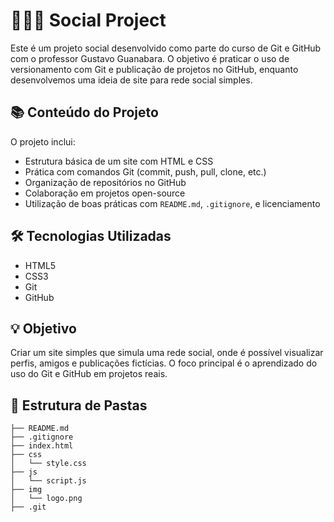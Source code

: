# 🧑‍🤝‍🧑 Social Project

Este é um projeto social desenvolvido como parte do curso de Git e GitHub com o professor Gustavo Guanabara. O objetivo é praticar o uso de versionamento com Git e publicação de projetos no GitHub, enquanto desenvolvemos uma ideia de site para rede social simples.

## 📚 Conteúdo do Projeto

O projeto inclui:

- Estrutura básica de um site com HTML e CSS
- Prática com comandos Git (commit, push, pull, clone, etc.)
- Organização de repositórios no GitHub
- Colaboração em projetos open-source
- Utilização de boas práticas com `README.md`, `.gitignore`, e licenciamento

## 🛠️ Tecnologias Utilizadas

- HTML5
- CSS3
- Git
- GitHub

## 💡 Objetivo

Criar um site simples que simula uma rede social, onde é possível visualizar perfis, amigos e publicações fictícias. O foco principal é o aprendizado do uso do Git e GitHub em projetos reais.

## 📁 Estrutura de Pastas

```plaintext
├── README.md
├── .gitignore
├── index.html
├── css
│   └── style.css
├── js
│   └── script.js
├── img
│   └── logo.png
├── .git
```